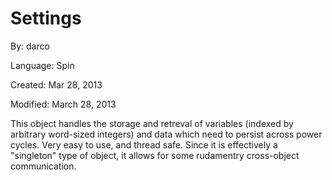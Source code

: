 # Settings

By: darco

Language: Spin

Created: Mar 28, 2013

Modified: March 28, 2013

This object handles the storage and retreval of variables (indexed by arbitrary word-sized integers) and data which need to persist across power cycles. Very easy to use, and thread safe. Since it is effectively a "singleton" type of object, it allows for some rudamentry cross-object communication.

